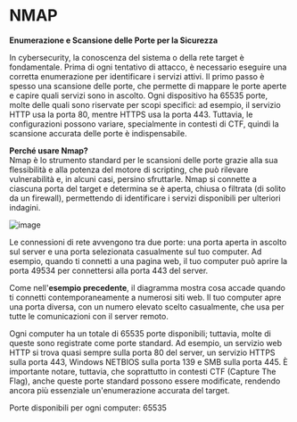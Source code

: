 # NMAP

**Enumerazione e Scansione delle Porte per la Sicurezza**  

In cybersecurity, la conoscenza del sistema o della rete target è fondamentale. Prima di ogni tentativo di attacco, è necessario eseguire una corretta enumerazione per identificare i servizi attivi. Il primo passo è spesso una scansione delle porte, che permette di mappare le porte aperte e capire quali servizi sono in ascolto. Ogni dispositivo ha 65535 porte, molte delle quali sono riservate per scopi specifici: ad esempio, il servizio HTTP usa la porta 80, mentre HTTPS usa la porta 443. Tuttavia, le configurazioni possono variare, specialmente in contesti di CTF, quindi la scansione accurata delle porte è indispensabile.

**Perché usare Nmap?**  
Nmap è lo strumento standard per le scansioni delle porte grazie alla sua flessibilità e alla potenza del motore di scripting, che può rilevare vulnerabilità e, in alcuni casi, persino sfruttarle. Nmap si connette a ciascuna porta del target e determina se è aperta, chiusa o filtrata (di solito da un firewall), permettendo di identificare i servizi disponibili per ulteriori indagini.

![image](https://github.com/user-attachments/assets/79feea49-bc86-449e-9188-3015f167d08e)

Le connessioni di rete avvengono tra due porte: una porta aperta in ascolto sul server e una porta selezionata casualmente sul tuo computer. Ad esempio, quando ti connetti a una pagina web, il tuo computer può aprire la porta 49534 per connettersi alla porta 443 del server.

Come nell'**esempio precedente**, il diagramma mostra cosa accade quando ti connetti contemporaneamente a numerosi siti web. Il tuo computer apre una porta diversa, con un numero elevato scelto casualmente, che usa per tutte le comunicazioni con il server remoto.

Ogni computer ha un totale di 65535 porte disponibili; tuttavia, molte di queste sono registrate come porte standard. Ad esempio, un servizio web HTTP si trova quasi sempre sulla porta 80 del server, un servizio HTTPS sulla porta 443, Windows NETBIOS sulla porta 139 e SMB sulla porta 445. È importante notare, tuttavia, che soprattutto in contesti CTF (Capture The Flag), anche queste porte standard possono essere modificate, rendendo ancora più essenziale un'enumerazione accurata del target.

Porte disponibili per ogni computer: 65535 
